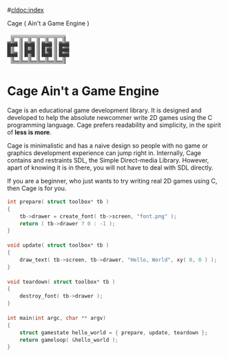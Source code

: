#<cldoc:index>

Cage ( Ain't a Game Engine )

![alt text](cage.png)
# Cage Ain't a Game Engine
Cage is an educational game development library. 
It is designed and developed to help the absolute newcommer write 2D games using the C programming language.
Cage prefers readability and simplicity, in the spirit of
**less is more**.

Cage is minimalistic and has a naive design so people with no 
game or graphics development experience can jump right in. Internally, 
Cage contains and restraints SDL, the Simple Direct-media Library.
However, apart of knowing it is in there, you will not have
to deal with SDL directly.

If you are a beginner, who just wants to try writing real 2D games using C, then
Cage is for you. 


```c
int prepare( struct toolbox* tb )
{
    tb->drawer = create_font( tb->screen, "font.png" );
    return ( tb->drawer ? 0 : -1 );
}

void update( struct toolbox* tb )
{
    draw_text( tb->screen, tb->drawer, "Hello, World", xy( 0, 0 ) );
}

void teardown( struct toolbox* tb )
{
    destroy_font( tb->drawer );
}

int main(int argc, char ** argv)
{
    struct gamestate hello_world = { prepare, update, teardown };
    return gameloop( &hello_world );
}
```
